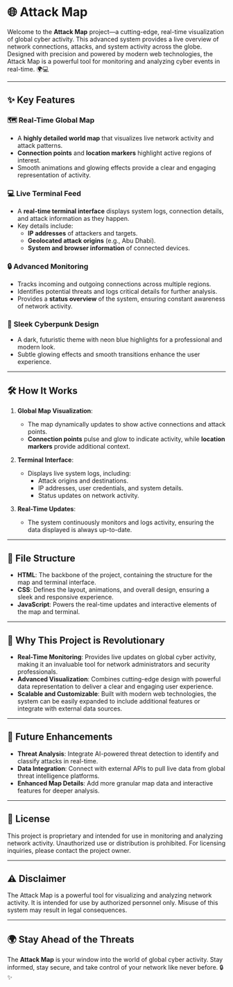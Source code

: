 # 🌐 Attack Map

Welcome to the **Attack Map** project—a cutting-edge, real-time visualization of global cyber activity. This advanced system provides a live overview of network connections, attacks, and system activity across the globe. Designed with precision and powered by modern web technologies, the Attack Map is a powerful tool for monitoring and analyzing cyber events in real-time. 🌍💻

---

## ✨ Key Features

### 🗺️ **Real-Time Global Map**
- A **highly detailed world map** that visualizes live network activity and attack patterns.
- **Connection points** and **location markers** highlight active regions of interest.
- Smooth animations and glowing effects provide a clear and engaging representation of activity.

### 💻 **Live Terminal Feed**
- A **real-time terminal interface** displays system logs, connection details, and attack information as they happen.
- Key details include:
  - **IP addresses** of attackers and targets.
  - **Geolocated attack origins** (e.g., Abu Dhabi).
  - **System and browser information** of connected devices.

### 🔒 **Advanced Monitoring**
- Tracks incoming and outgoing connections across multiple regions.
- Identifies potential threats and logs critical details for further analysis.
- Provides a **status overview** of the system, ensuring constant awareness of network activity.

### 🎨 **Sleek Cyberpunk Design**
- A dark, futuristic theme with neon blue highlights for a professional and modern look.
- Subtle glowing effects and smooth transitions enhance the user experience.

---

## 🛠️ How It Works

1. **Global Map Visualization**:
   - The map dynamically updates to show active connections and attack points.
   - **Connection points** pulse and glow to indicate activity, while **location markers** provide additional context.

2. **Terminal Interface**:
   - Displays live system logs, including:
     - Attack origins and destinations.
     - IP addresses, user credentials, and system details.
     - Status updates on network activity.

3. **Real-Time Updates**:
   - The system continuously monitors and logs activity, ensuring the data displayed is always up-to-date.

---

## 📂 File Structure

- **HTML**: The backbone of the project, containing the structure for the map and terminal interface.
- **CSS**: Defines the layout, animations, and overall design, ensuring a sleek and responsive experience.
- **JavaScript**: Powers the real-time updates and interactive elements of the map and terminal.

---

## 🌟 Why This Project is Revolutionary

- **Real-Time Monitoring**: Provides live updates on global cyber activity, making it an invaluable tool for network administrators and security professionals.
- **Advanced Visualization**: Combines cutting-edge design with powerful data representation to deliver a clear and engaging user experience.
- **Scalable and Customizable**: Built with modern web technologies, the system can be easily expanded to include additional features or integrate with external data sources.

---

## 🔮 Future Enhancements

- **Threat Analysis**: Integrate AI-powered threat detection to identify and classify attacks in real-time.
- **Data Integration**: Connect with external APIs to pull live data from global threat intelligence platforms.
- **Enhanced Map Details**: Add more granular map data and interactive features for deeper analysis.

---

## 📝 License

This project is proprietary and intended for use in monitoring and analyzing network activity. Unauthorized use or distribution is prohibited. For licensing inquiries, please contact the project owner.

---

## ⚠️ Disclaimer

The Attack Map is a powerful tool for visualizing and analyzing network activity. It is intended for use by authorized personnel only. Misuse of this system may result in legal consequences.

---

## 🌍 Stay Ahead of the Threats

The **Attack Map** is your window into the world of global cyber activity. Stay informed, stay secure, and take control of your network like never before. 🔒✨
